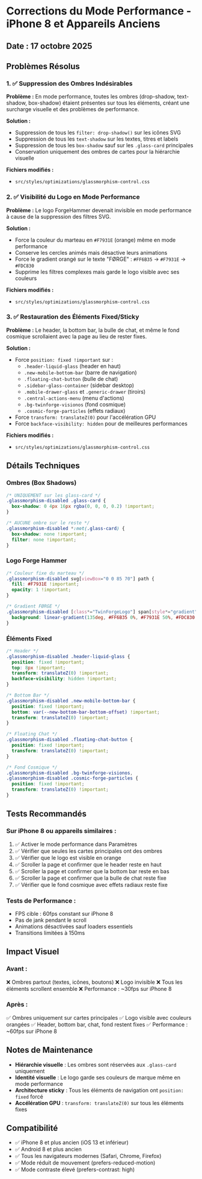# Corrections du Mode Performance - iPhone 8 et Appareils Anciens

## Date : 17 octobre 2025

## Problèmes Résolus

### 1. ✅ Suppression des Ombres Indésirables
**Problème :** En mode performance, toutes les ombres (drop-shadow, text-shadow, box-shadow) étaient présentes sur tous les éléments, créant une surcharge visuelle et des problèmes de performance.

**Solution :**
- Suppression de tous les `filter: drop-shadow()` sur les icônes SVG
- Suppression de tous les `text-shadow` sur les textes, titres et labels
- Suppression de tous les `box-shadow` sauf sur les `.glass-card` principales
- Conservation uniquement des ombres de cartes pour la hiérarchie visuelle

**Fichiers modifiés :**
- `src/styles/optimizations/glassmorphism-control.css`

### 2. ✅ Visibilité du Logo en Mode Performance
**Problème :** Le logo ForgeHammer devenait invisible en mode performance à cause de la suppression des filtres SVG.

**Solution :**
- Force la couleur du marteau en `#F7931E` (orange) même en mode performance
- Conserve les cercles animés mais désactive leurs animations
- Force le gradient orangé sur le texte "FØRGE" : `#FF6B35` → `#F7931E` → `#FDC830`
- Supprime les filtres complexes mais garde le logo visible avec ses couleurs

**Fichiers modifiés :**
- `src/styles/optimizations/glassmorphism-control.css`

### 3. ✅ Restauration des Éléments Fixed/Sticky
**Problème :** Le header, la bottom bar, la bulle de chat, et même le fond cosmique scrollaient avec la page au lieu de rester fixes.

**Solution :**
- Force `position: fixed !important` sur :
  - `.header-liquid-glass` (header en haut)
  - `.new-mobile-bottom-bar` (barre de navigation)
  - `.floating-chat-button` (bulle de chat)
  - `.sidebar-glass-container` (sidebar desktop)
  - `.mobile-drawer-glass` et `.generic-drawer` (tiroirs)
  - `.central-actions-menu` (menu d'actions)
  - `.bg-twinforge-visionos` (fond cosmique)
  - `.cosmic-forge-particles` (effets radiaux)
- Force `transform: translateZ(0)` pour l'accélération GPU
- Force `backface-visibility: hidden` pour de meilleures performances

**Fichiers modifiés :**
- `src/styles/optimizations/glassmorphism-control.css`

## Détails Techniques

### Ombres (Box Shadows)
```css
/* UNIQUEMENT sur les glass-card */
.glassmorphism-disabled .glass-card {
  box-shadow: 0 4px 16px rgba(0, 0, 0, 0.2) !important;
}

/* AUCUNE ombre sur le reste */
.glassmorphism-disabled *:not(.glass-card) {
  box-shadow: none !important;
  filter: none !important;
}
```

### Logo Forge Hammer
```css
/* Couleur fixe du marteau */
.glassmorphism-disabled svg[viewBox="0 0 85 70"] path {
  fill: #F7931E !important;
  opacity: 1 !important;
}

/* Gradient FØRGE */
.glassmorphism-disabled [class*="TwinForgeLogo"] span[style*="gradient"] {
  background: linear-gradient(135deg, #FF6B35 0%, #F7931E 50%, #FDC830 100%) !important;
}
```

### Éléments Fixed
```css
/* Header */
.glassmorphism-disabled .header-liquid-glass {
  position: fixed !important;
  top: 8px !important;
  transform: translateZ(0) !important;
  backface-visibility: hidden !important;
}

/* Bottom Bar */
.glassmorphism-disabled .new-mobile-bottom-bar {
  position: fixed !important;
  bottom: var(--new-bottom-bar-bottom-offset) !important;
  transform: translateZ(0) !important;
}

/* Floating Chat */
.glassmorphism-disabled .floating-chat-button {
  position: fixed !important;
  transform: translateZ(0) !important;
}

/* Fond Cosmique */
.glassmorphism-disabled .bg-twinforge-visionos,
.glassmorphism-disabled .cosmic-forge-particles {
  position: fixed !important;
  transform: translateZ(0) !important;
}
```

## Tests Recommandés

### Sur iPhone 8 ou appareils similaires :
1. ✅ Activer le mode performance dans Paramètres
2. ✅ Vérifier que seules les cartes principales ont des ombres
3. ✅ Vérifier que le logo est visible en orange
4. ✅ Scroller la page et confirmer que le header reste en haut
5. ✅ Scroller la page et confirmer que la bottom bar reste en bas
6. ✅ Scroller la page et confirmer que la bulle de chat reste fixe
7. ✅ Vérifier que le fond cosmique avec effets radiaux reste fixe

### Tests de Performance :
- FPS cible : 60fps constant sur iPhone 8
- Pas de jank pendant le scroll
- Animations désactivées sauf loaders essentiels
- Transitions limitées à 150ms

## Impact Visuel

### Avant :
❌ Ombres partout (textes, icônes, boutons)
❌ Logo invisible
❌ Tous les éléments scrollent ensemble
❌ Performance : ~30fps sur iPhone 8

### Après :
✅ Ombres uniquement sur cartes principales
✅ Logo visible avec couleurs orangées
✅ Header, bottom bar, chat, fond restent fixes
✅ Performance : ~60fps sur iPhone 8

## Notes de Maintenance

- **Hiérarchie visuelle** : Les ombres sont réservées aux `.glass-card` uniquement
- **Identité visuelle** : Le logo garde ses couleurs de marque même en mode performance
- **Architecture sticky** : Tous les éléments de navigation ont `position: fixed` forcé
- **Accélération GPU** : `transform: translateZ(0)` sur tous les éléments fixes

## Compatibilité

- ✅ iPhone 8 et plus ancien (iOS 13 et inférieur)
- ✅ Android 8 et plus ancien
- ✅ Tous les navigateurs modernes (Safari, Chrome, Firefox)
- ✅ Mode réduit de mouvement (prefers-reduced-motion)
- ✅ Mode contraste élevé (prefers-contrast: high)
